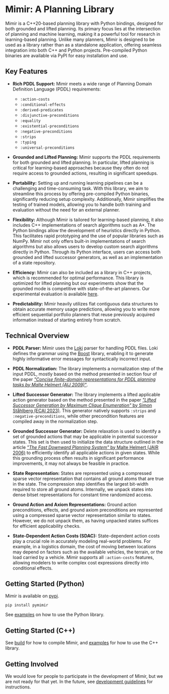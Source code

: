 # Mimir: A Planning Library

Mimir is a C++20-based planning library with Python bindings, designed for both grounded and lifted planning.
Its primary focus lies at the intersection of planning and machine learning, making it a powerful tool for research in learning-based planning.
Unlike many planners, Mimir is designed to be used as a library rather than as a standalone application, offering seamless integration into both C++ and Python projects.
Pre-compiled Python binaries are available via PyPI for easy installation and use.

## Key Features

- **Rich PDDL Support:**
  Mimir meets a wide range of Planning Domain Definition Language (PDDL) requirements:
  - `:action-costs`
  - `:conditional-effects`
  - `:derived-predicates`
  - `:disjunctive-preconditions`
  - `:equality`
  - `:existential-preconditions`
  - `:negative-preconditions`
  - `:strips`
  - `:typing`
  - `:universal-preconditions`

- **Grounded and Lifted Planning:**
  Mimir supports the PDDL requirements for both grounded and lifted planning.
  In particular, lifted planning is critical for learning-based approaches because they often do not require access to grounded actions, resulting in significant speedups.

- **Portability:**
  Setting up and running learning pipelines can be a challenging and time-consuming task.
  With this library, we aim to streamline this process by offering pre-compiled Python binaries, significantly reducing setup complexity.
  Additionally, Mimir simplifies the testing of trained models, allowing you to handle both training and evaluation without the need for an external planner.

- **Flexibility:**
  Although Mimir is tailored for learning-based planning, it also includes C++ implementations of search algorithms such as A*. The Python bindings allow the development of heuristics directly in Python. This facilitates rapid prototyping and the use of popular libraries such as NumPy. Mimir not only offers built-in implementations of search algorithms but also allows users to develop custom search algorithms directly in Python. Through its Python interface, users can access both grounded and lifted successor generators, as well as an implementation of a state repository.

- **Efficiency:**
  Mimir can also be included as a library in C++ projects, which is recommended for optimal performance. This library is optimized for lifted planning but our experiments show that the grounded mode is competitive with state-of-the-art planners. Our experimental evaluation is available [here](https://github.com/simon-stahlberg/mimir/tree/main/experiments/github).

- **Predictability:**
  Mimir heavily utilizes flat contiguous data structures to obtain accurate memory usage predictions, allowing you to write more efficient sequential portfolio planners that reuse previously acquired information instead of starting entirely from scratch.

## Technical Overview

- **PDDL Parser:**
  Mimir uses the [Loki](https://github.com/drexlerd/Loki) parser for handling PDDL files.
  Loki defines the grammar using the [Boost](https://www.boost.org/) library, enabling it to generate highly informative error messages for syntactically incorrect input.

- **PDDL Normalization:**
  The library implements a normalization step of the input PDDL, mostly based on the method presented in section four of the paper [*"Concise finite-domain representations for PDDL planning tasks by Malte Helmert (AIJ 2009)"*](https://ai.dmi.unibas.ch/papers/helmert-aij2009.pdf).

- **Lifted Successor Generator:**
  The library implements a lifted applicable action generator based on the method presented in the paper [*"Lifted Successor Generation by Maximum Clique Enumeration"* by Simon Ståhlberg (ECAI 2023)](https://ebooks.iospress.nl/doi/10.3233/FAIA230516). This generator natively supports `:strips` and `:negative-preconditions`, while other precondition features are compiled away in the normalization step.

- **Grounded Successor Generator:**
  Delete relaxation is used to identify a set of grounded actions that may be applicable in potential successor states.
  This set is then used to initialize the data structure outlined in the article [*"The Fast Downward Planning System"* by Malte Helmert (JAIR 2006)](https://jair.org/index.php/jair/article/view/10457) to efficiently identify all applicable actions in given states.
  While this grounding process often results in significant performance improvements, it may not always be feasible in practice.

- **State Representation:**
  States are represented using a compressed sparse vector representation that contains all ground atoms that are true in the state. The compression step identifies the largest bit-width required to store all ground atoms. Internally, we unpack states into dense bitset representations for constant time randomized access.

- **Ground Action and Axiom Representations:**
  Ground action preconditions, effects, and ground axiom preconditions are represented using a compressed sparse vector representation similar to states. However, we do not unpack them, as having unpacked states suffices for efficient applicability checks.

- **State-Dependent Action Costs (SDAC):**
  State-dependent action costs play a crucial role in accurately modeling real-world problems. For example, in a logistics domain, the cost of moving between locations may depend on factors such as the available vehicles, the terrain, or the load carried by a vehicle. Mimir supports all `:action-costs` features, allowing modelers to write complex cost expressions directly into conditional effects.

## Getting Started (Python)

Mimir is available on [pypi](https://pypi.org/project/pymimir/).

```console
pip install pymimir
```

See [examples](docs/EXAMPLES_PYTHON.md) on how to use the Python library.

## Getting Started (C++)

See [build](docs/BUILD.md) for how to compile Mimir, and [examples](docs/EXAMPLES_CPP.md) for how to use the C++ library.

## Getting Involved

We would love for people to participate in the development of Mimir, but we are not ready for that yet.
In the future, see [development guidelines](docs/DEVELOPER_GUIDELINES.md) for instructions.
